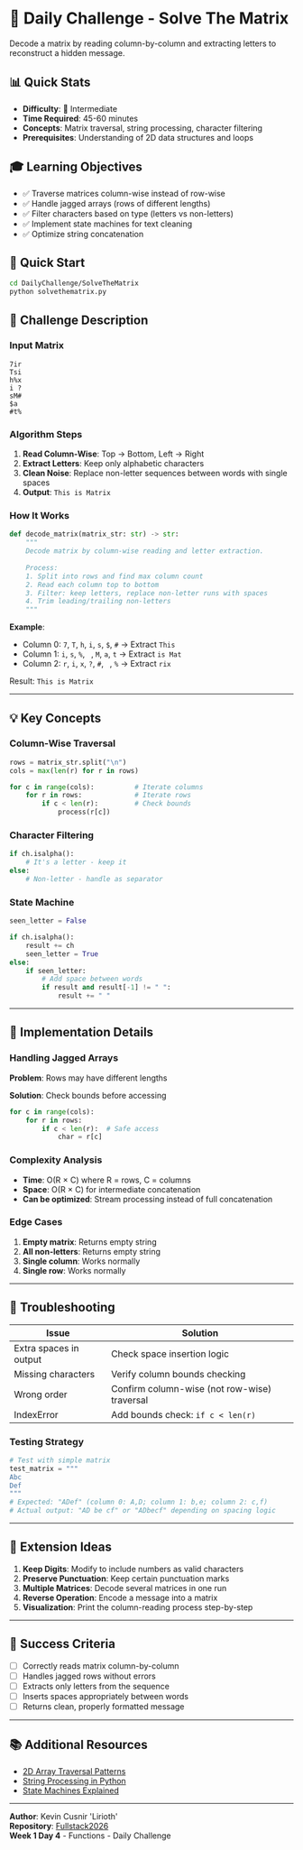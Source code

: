 # 💪 Daily Challenge - Solve The Matrix

Decode a matrix by reading column-by-column and extracting letters to reconstruct a hidden message.

## 📊 Quick Stats

- **Difficulty**: 🥈 Intermediate  
- **Time Required**: 45-60 minutes  
- **Concepts**: Matrix traversal, string processing, character filtering  
- **Prerequisites**: Understanding of 2D data structures and loops

## 🎓 Learning Objectives

- ✅ Traverse matrices column-wise instead of row-wise
- ✅ Handle jagged arrays (rows of different lengths)
- ✅ Filter characters based on type (letters vs non-letters)
- ✅ Implement state machines for text cleaning
- ✅ Optimize string concatenation

## 🚀 Quick Start

```bash
cd DailyChallenge/SolveTheMatrix
python solvethematrix.py
```

## 🎯 Challenge Description

### Input Matrix

```
7ir
Tsi
h%x
i ?
sM# 
$a 
#t%
```

### Algorithm Steps

1. **Read Column-Wise**: Top → Bottom, Left → Right
2. **Extract Letters**: Keep only alphabetic characters
3. **Clean Noise**: Replace non-letter sequences between words with single spaces
4. **Output**: `This is Matrix`

### How It Works

```python
def decode_matrix(matrix_str: str) -> str:
    """
    Decode matrix by column-wise reading and letter extraction.
    
    Process:
    1. Split into rows and find max column count
    2. Read each column top to bottom
    3. Filter: keep letters, replace non-letter runs with spaces
    4. Trim leading/trailing non-letters
    """
```

**Example**:
- Column 0: `7`, `T`, `h`, `i`, `s`, `$`, `#` → Extract `This`
- Column 1: `i`, `s`, `%`, ` `, `M`, `a`, `t` → Extract `is Mat`
- Column 2: `r`, `i`, `x`, `?`, `#`, ` `, `%` → Extract `rix`

Result: `This is Matrix`

---

## 💡 Key Concepts

### Column-Wise Traversal
```python
rows = matrix_str.split("\n")
cols = max(len(r) for r in rows)

for c in range(cols):          # Iterate columns
    for r in rows:             # Iterate rows
        if c < len(r):         # Check bounds
            process(r[c])
```

### Character Filtering
```python
if ch.isalpha():
    # It's a letter - keep it
else:
    # Non-letter - handle as separator
```

### State Machine
```python
seen_letter = False

if ch.isalpha():
    result += ch
    seen_letter = True
else:
    if seen_letter:
        # Add space between words
        if result and result[-1] != " ":
            result += " "
```

---

## 🔧 Implementation Details

### Handling Jagged Arrays

**Problem**: Rows may have different lengths

**Solution**: Check bounds before accessing
```python
for c in range(cols):
    for r in rows:
        if c < len(r):  # Safe access
            char = r[c]
```

### Complexity Analysis

- **Time**: O(R × C) where R = rows, C = columns
- **Space**: O(R × C) for intermediate concatenation
- **Can be optimized**: Stream processing instead of full concatenation

### Edge Cases

1. **Empty matrix**: Returns empty string
2. **All non-letters**: Returns empty string
3. **Single column**: Works normally
4. **Single row**: Works normally

---

## 🔧 Troubleshooting

| Issue | Solution |
|-------|----------|
| Extra spaces in output | Check space insertion logic |
| Missing characters | Verify column bounds checking |
| Wrong order | Confirm column-wise (not row-wise) traversal |
| IndexError | Add bounds check: `if c < len(r)` |

### Testing Strategy

```python
# Test with simple matrix
test_matrix = """
Abc
Def
"""
# Expected: "ADef" (column 0: A,D; column 1: b,e; column 2: c,f)
# Actual output: "AD be cf" or "ADbecf" depending on spacing logic
```

---

## 🎯 Extension Ideas

1. **Keep Digits**: Modify to include numbers as valid characters
2. **Preserve Punctuation**: Keep certain punctuation marks
3. **Multiple Matrices**: Decode several matrices in one run
4. **Reverse Operation**: Encode a message into a matrix
5. **Visualization**: Print the column-reading process step-by-step

---

## 🚀 Success Criteria

- [ ] Correctly reads matrix column-by-column
- [ ] Handles jagged rows without errors
- [ ] Extracts only letters from the sequence
- [ ] Inserts spaces appropriately between words
- [ ] Returns clean, properly formatted message

---

## 📚 Additional Resources

- [2D Array Traversal Patterns](https://www.geeksforgeeks.org/print-2-d-array-matrix/)
- [String Processing in Python](https://realpython.com/python-strings/)
- [State Machines Explained](https://brilliant.org/wiki/finite-state-machines/)

---

**Author**: Kevin Cusnir 'Lirioth'  
**Repository**: [Fullstack2026](https://github.com/Lirioth/Fullstack2026)  
**Week 1 Day 4** - Functions - Daily Challenge
